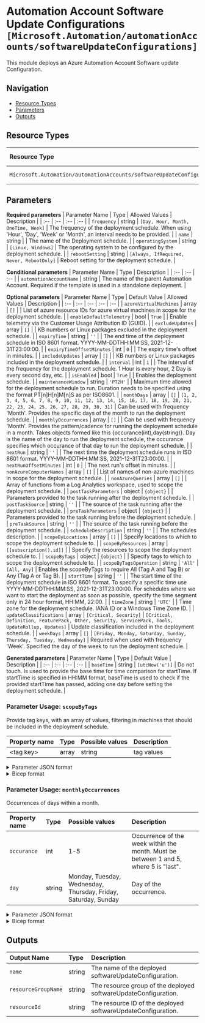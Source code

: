 # Automation Account Software Update Configurations `[Microsoft.Automation/automationAccounts/softwareUpdateConfigurations]`

This module deploys an Azure Automation Account Software update Configuration.

## Navigation

- [Resource Types](#Resource-Types)
- [Parameters](#Parameters)
- [Outputs](#Outputs)

## Resource Types

| Resource Type | API Version |
| :-- | :-- |
| `Microsoft.Automation/automationAccounts/softwareUpdateConfigurations` | [2019-06-01](https://docs.microsoft.com/en-us/azure/templates/Microsoft.Automation/2019-06-01/automationAccounts/softwareUpdateConfigurations) |

## Parameters

**Required parameters**
| Parameter Name | Type | Allowed Values | Description |
| :-- | :-- | :-- | :-- |
| `frequency` | string | `[Day, Hour, Month, OneTime, Week]` | The frequency of the deployment schedule. When using 'Hour', 'Day', 'Week' or 'Month', an interval needs to be provided. |
| `name` | string |  | The name of the Deployment schedule. |
| `operatingSystem` | string | `[Linux, Windows]` | The operating system to be configured by the deployment schedule. |
| `rebootSetting` | string | `[Always, IfRequired, Never, RebootOnly]` | Reboot setting for the deployment schedule. |

**Conditional parameters**
| Parameter Name | Type | Description |
| :-- | :-- | :-- |
| `automationAccountName` | string | The name of the parent Automation Account. Required if the template is used in a standalone deployment. |

**Optional parameters**
| Parameter Name | Type | Default Value | Allowed Values | Description |
| :-- | :-- | :-- | :-- | :-- |
| `azureVirtualMachines` | array | `[]` |  | List of azure resource IDs for azure virtual machines in scope for the deployment schedule. |
| `enableDefaultTelemetry` | bool | `True` |  | Enable telemetry via the Customer Usage Attribution ID (GUID). |
| `excludeUpdates` | array | `[]` |  | KB numbers or Linux packages excluded in the deployment schedule. |
| `expiryTime` | string | `''` |  | The end time of the deployment schedule in ISO 8601 format. YYYY-MM-DDTHH:MM:SS, 2021-12-31T23:00:00. |
| `expiryTimeOffsetMinutes` | int | `0` |  | The expiry time's offset in minutes. |
| `includeUpdates` | array | `[]` |  | KB numbers or Linux packages included in the deployment schedule. |
| `interval` | int | `1` |  | The interval of the frequency for the deployment schedule. 1 Hour is every hour, 2 Day is every second day, etc. |
| `isEnabled` | bool | `True` |  | Enables the deployment schedule. |
| `maintenanceWindow` | string | `'PT2H'` |  | Maximum time allowed for the deployment schedule to run. Duration needs to be specified using the format PT[n]H[n]M[n]S as per ISO8601. |
| `monthDays` | array | `[]` | `[1, 2, 3, 4, 5, 6, 7, 8, 9, 10, 11, 12, 13, 14, 15, 16, 17, 18, 19, 20, 21, 22, 23, 24, 25, 26, 27, 28, 29, 30, 31]` | Can be used with frequency 'Month'. Provides the specific days of the month to run the deployment schedule. |
| `monthlyOccurrences` | array | `[]` |  | Can be used with frequency 'Month'. Provides the pattern/cadence for running the deployment schedule in a month. Takes objects formed like this {occurance(int),day(string)}. Day is the name of the day to run the deployment schedule, the occurance specifies which occurance of that day to run the deployment schedule. |
| `nextRun` | string | `''` |  | The next time the deployment schedule runs in ISO 8601 format. YYYY-MM-DDTHH:MM:SS, 2021-12-31T23:00:00. |
| `nextRunOffsetMinutes` | int | `0` |  | The next run's offset in minutes. |
| `nonAzureComputerNames` | array | `[]` |  | List of names of non-azure machines in scope for the deployment schedule. |
| `nonAzureQueries` | array | `[]` |  | Array of functions from a Log Analytics workspace, used to scope the deployment schedule. |
| `postTaskParameters` | object | `{object}` |  | Parameters provided to the task running after the deployment schedule. |
| `postTaskSource` | string | `''` |  | The source of the task running after the deployment schedule. |
| `preTaskParameters` | object | `{object}` |  | Parameters provided to the task running before the deployment schedule. |
| `preTaskSource` | string | `''` |  | The source of the task running before the deployment schedule. |
| `scheduleDescription` | string | `''` |  | The schedules description. |
| `scopeByLocations` | array | `[]` |  | Specify locations to which to scope the deployment schedule to. |
| `scopeByResources` | array | `[[subscription().id]]` |  | Specify the resources to scope the deployment schedule to. |
| `scopeByTags` | object | `{object}` |  | Specify tags to which to scope the deployment schedule to. |
| `scopeByTagsOperation` | string | `'All'` | `[All, Any]` | Enables the scopeByTags to require All (Tag A and Tag B) or Any (Tag A or Tag B). |
| `startTime` | string | `''` |  | The start time of the deployment schedule in ISO 8601 format. To specify a specific time use YYYY-MM-DDTHH:MM:SS, 2021-12-31T23:00:00. For schedules where we want to start the deployment as soon as possible, specify the time segment only in 24 hour format, HH:MM, 22:00. |
| `timeZone` | string | `'UTC'` |  | Time zone for the deployment schedule. IANA ID or a Windows Time Zone ID. |
| `updateClassifications` | array | `[Critical, Security]` | `[Critical, Definition, FeaturePack, Other, Security, ServicePack, Tools, UpdateRollup, Updates]` | Update classification included in the deployment schedule. |
| `weekDays` | array | `[]` | `[Friday, Monday, Saturday, Sunday, Thursday, Tuesday, Wednesday]` | Required when used with frequency 'Week'. Specified the day of the week to run the deployment schedule. |

**Generated parameters**
| Parameter Name | Type | Default Value | Description |
| :-- | :-- | :-- | :-- |
| `baseTime` | string | `[utcNow('u')]` | Do not touch. Is used to provide the base time for time comparison for startTime. If startTime is specified in HH:MM format, baseTime is used to check if the provided startTime has passed, adding one day before setting the deployment schedule. |


### Parameter Usage: `scopeByTags`

Provide tag keys, with an array of values, filtering in machines that should be included in the deployment schedule.

| Property name | Type  | Possible values | Description |
| :------------ | :---- | :-------------- | :---------- |
| \<tag key\>   | array | string          | tag values  |


<details>

<summary>Parameter JSON format</summary>

```json
"scopeByTags": {
    "value": {
        "Update": [
            "Automatic"
        ],
        "MaintenanceWindow": [
            "1-Sat-22"
        ]
    }
}
```

</details>

<details>

<summary>Bicep format</summary>

```bicep
scopeByTags: {
    Update: [
        'Automatic'
    ]
    MaintenanceWindow: [
        '1-Sat-22'
    ]
}
```

</details>
<p>

### Parameter Usage: `monthlyOccurrences`

Occurrences of days within a month.

| Property name | Type   | Possible values                                                | Description                                                                          |
| :------------ | :----- | :------------------------------------------------------------- | :----------------------------------------------------------------------------------- |
| `occurance`   | int    | 1-5                                                            | Occurrence of the week within the month. Must be between 1 and 5, where 5 is "last". |
| `day`         | string | Monday, Tuesday, Wednesday, Thursday, Friday, Saturday, Sunday | Day of the occurrence.                                                               |

<details>

<summary>Parameter JSON format</summary>

```json
"monthlyOccurrences": {
    "value": [
        {
            "occurrence": 1,
            "day": "Monday"
        },
        {
            "occurrence": 2,
            "day": "Friday"
        }
    ]
}
```

</details>

<details>

<summary>Bicep format</summary>

```bicep
monthlyOccurrences: [
    {
        occurrence: 1
        day: 'Monday'
    }
    {
        occurrence: 2
        day: 'Friday'
    }
]
```

</details>
<p>

## Outputs

| Output Name | Type | Description |
| :-- | :-- | :-- |
| `name` | string | The name of the deployed softwareUpdateConfiguration. |
| `resourceGroupName` | string | The resource group of the deployed softwareUpdateConfiguration. |
| `resourceId` | string | The resource ID of the deployed softwareUpdateConfiguration. |
